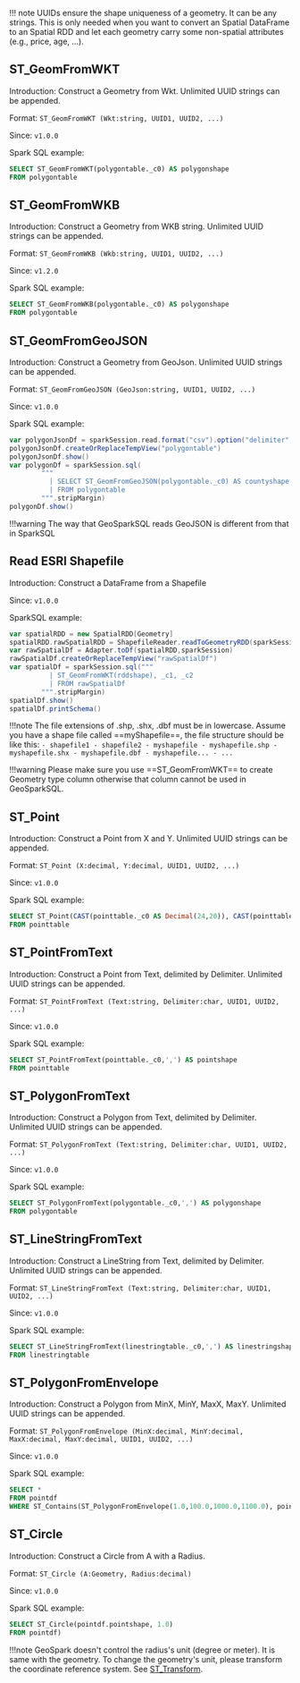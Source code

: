 !!! note
	UUIDs ensure the shape uniqueness of a geometry. It can be any strings. This is only needed when you want to convert an Spatial DataFrame to an Spatial RDD and let each geometry carry some non-spatial attributes (e.g., price, age, ...).
## ST_GeomFromWKT

Introduction: Construct a Geometry from Wkt. Unlimited UUID strings can be appended.

Format:
`ST_GeomFromWKT (Wkt:string, UUID1, UUID2, ...)`

Since: `v1.0.0`

Spark SQL example:
```SQL
SELECT ST_GeomFromWKT(polygontable._c0) AS polygonshape
FROM polygontable
```

## ST_GeomFromWKB

Introduction: Construct a Geometry from WKB string. Unlimited UUID strings can be appended.

Format:
`ST_GeomFromWKB (Wkb:string, UUID1, UUID2, ...)`

Since: `v1.2.0`

Spark SQL example:
```SQL
SELECT ST_GeomFromWKB(polygontable._c0) AS polygonshape
FROM polygontable
```

## ST_GeomFromGeoJSON

Introduction: Construct a Geometry from GeoJson. Unlimited UUID strings can be appended.

Format: `ST_GeomFromGeoJSON (GeoJson:string, UUID1, UUID2, ...)`

Since: `v1.0.0`

Spark SQL example:
```Scala
var polygonJsonDf = sparkSession.read.format("csv").option("delimiter","\t").option("header","false").load(geoJsonGeomInputLocation)
polygonJsonDf.createOrReplaceTempView("polygontable")
polygonJsonDf.show()
var polygonDf = sparkSession.sql(
        """
          | SELECT ST_GeomFromGeoJSON(polygontable._c0) AS countyshape
          | FROM polygontable
        """.stripMargin)
polygonDf.show()
```

!!!warning
	The way that GeoSparkSQL reads GeoJSON is different from that in SparkSQL

## Read ESRI Shapefile
Introduction: Construct a DataFrame from a Shapefile

Since: `v1.0.0`

SparkSQL example:

```Scala
var spatialRDD = new SpatialRDD[Geometry]
spatialRDD.rawSpatialRDD = ShapefileReader.readToGeometryRDD(sparkSession.sparkContext, shapefileInputLocation)
var rawSpatialDf = Adapter.toDf(spatialRDD,sparkSession)
rawSpatialDf.createOrReplaceTempView("rawSpatialDf")
var spatialDf = sparkSession.sql("""
          | ST_GeomFromWKT(rddshape), _c1, _c2
          | FROM rawSpatialDf
        """.stripMargin)
spatialDf.show()
spatialDf.printSchema()
```

!!!note
	The file extensions of .shp, .shx, .dbf must be in lowercase. Assume you have a shape file called ==myShapefile==, the file structure should be like this:
	```
	- shapefile1
	- shapefile2
	- myshapefile
		- myshapefile.shp
		- myshapefile.shx
		- myshapefile.dbf
		- myshapefile...
		- ...
	```

!!!warning
	Please make sure you use ==ST_GeomFromWKT== to create Geometry type column otherwise that column cannot be used in GeoSparkSQL. 
## ST_Point

Introduction: Construct a Point from X and Y. Unlimited UUID strings can be appended.

Format: `ST_Point (X:decimal, Y:decimal, UUID1, UUID2, ...)`

Since: `v1.0.0`

Spark SQL example:
```SQL
SELECT ST_Point(CAST(pointtable._c0 AS Decimal(24,20)), CAST(pointtable._c1 AS Decimal(24,20))) AS pointshape
FROM pointtable
```


## ST_PointFromText

Introduction: Construct a Point from Text, delimited by Delimiter. Unlimited UUID strings can be appended.

Format: `ST_PointFromText (Text:string, Delimiter:char, UUID1, UUID2, ...)`

Since: `v1.0.0`

Spark SQL example:
```SQL
SELECT ST_PointFromText(pointtable._c0,',') AS pointshape
FROM pointtable
```

## ST_PolygonFromText

Introduction: Construct a Polygon from Text, delimited by Delimiter. Unlimited UUID strings can be appended.

Format: `ST_PolygonFromText (Text:string, Delimiter:char, UUID1, UUID2, ...)`

Since: `v1.0.0`

Spark SQL example:
```SQL
SELECT ST_PolygonFromText(polygontable._c0,',') AS polygonshape
FROM polygontable
```

## ST_LineStringFromText

Introduction: Construct a LineString from Text, delimited by Delimiter. Unlimited UUID strings can be appended.

Format: `ST_LineStringFromText (Text:string, Delimiter:char, UUID1, UUID2, ...)`

Since: `v1.0.0`

Spark SQL example:
```SQL
SELECT ST_LineStringFromText(linestringtable._c0,',') AS linestringshape
FROM linestringtable
```

## ST_PolygonFromEnvelope

Introduction: Construct a Polygon from MinX, MinY, MaxX, MaxY. Unlimited UUID strings can be appended.

Format: `ST_PolygonFromEnvelope (MinX:decimal, MinY:decimal, MaxX:decimal, MaxY:decimal, UUID1, UUID2, ...)`

Since: `v1.0.0`

Spark SQL example:
```SQL
SELECT *
FROM pointdf
WHERE ST_Contains(ST_PolygonFromEnvelope(1.0,100.0,1000.0,1100.0), pointdf.pointshape)
```

## ST_Circle

Introduction: Construct a Circle from A with a Radius.

Format: `ST_Circle (A:Geometry, Radius:decimal)`

Since: `v1.0.0`

Spark SQL example:

```SQL
SELECT ST_Circle(pointdf.pointshape, 1.0)
FROM pointdf)
```

!!!note
	GeoSpark doesn't control the radius's unit (degree or meter). It is same with the geometry. To change the geometry's unit, please transform the coordinate reference system. See [ST_Transform](GeoSparkSQL-Function.md#st_transform).
	
